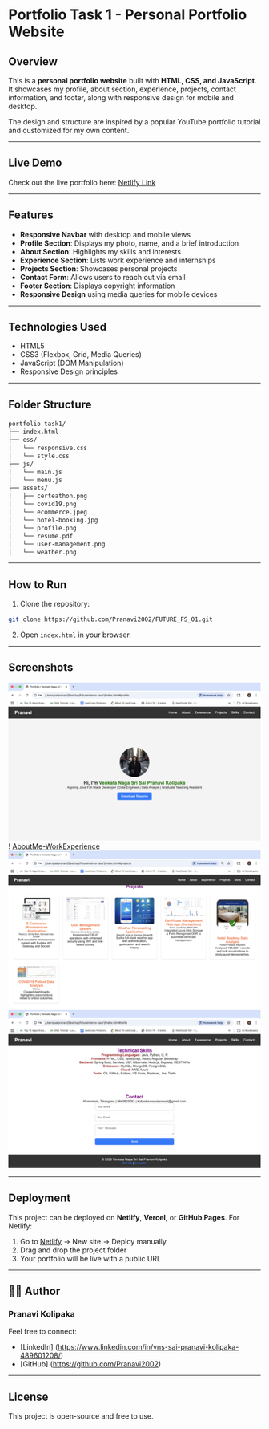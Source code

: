 # Portfolio Task 1 - Personal Portfolio Website

## Overview
This is a **personal portfolio website** built with **HTML, CSS, and JavaScript**.  
It showcases my profile, about section, experience, projects, contact information, and footer, along with responsive design for mobile and desktop.

The design and structure are inspired by a popular YouTube portfolio tutorial and customized for my own content.

---

## Live Demo

Check out the live portfolio here: [Netlify Link](https://pranavi-futureinternstask1.netlify.app/)

---

## Features
- **Responsive Navbar** with desktop and mobile views
- **Profile Section**: Displays my photo, name, and a brief introduction
- **About Section**: Highlights my skills and interests
- **Experience Section**: Lists work experience and internships
- **Projects Section**: Showcases personal projects
- **Contact Form**: Allows users to reach out via email
- **Footer Section**: Displays copyright information
- **Responsive Design** using media queries for mobile devices

---

## Technologies Used
- HTML5
- CSS3 (Flexbox, Grid, Media Queries)
- JavaScript (DOM Manipulation)
- Responsive Design principles

---

## Folder Structure

```plaintext
portfolio-task1/
├── index.html
├── css/
│   └── responsive.css
│   └── style.css
├── js/
│   └── main.js
│   └── menu.js
├── assets/
│   ├── certeathon.png
│   └── covid19.png
│   └── ecommerce.jpeg
│   └── hotel-booking.jpg
│   └── profile.png
│   └── resume.pdf
│   └── user-management.png
│   └── weather.png
```

---

## How to Run
1. Clone the repository:
```bash
git clone https://github.com/Pranavi2002/FUTURE_FS_01.git
```

2. Open `index.html` in your browser.

---

## Screenshots

![Profile](screenshots/profile.png)
! [AboutMe-WorkExperience](screenshots/about-experience.png)
![Projects](screenshots/projects.png)
![Skills-Contact](screenshots/skills-contact.png)

---

## Deployment

This project can be deployed on **Netlify**, **Vercel**, or **GitHub Pages**.
For Netlify:

1. Go to [Netlify](https://www.netlify.com/) → New site → Deploy manually
2. Drag and drop the project folder
3. Your portfolio will be live with a public URL

---

## 👩‍💻 Author
### Pranavi Kolipaka
Feel free to connect: 
- [LinkedIn] (https://www.linkedin.com/in/vns-sai-pranavi-kolipaka-489601208/) 
- [GitHub] (https://github.com/Pranavi2002)

---

## License

This project is open-source and free to use.
